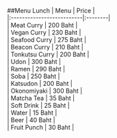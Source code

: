##Menu Lunch
|    Menu                  |   Price   |    
|:--------------------------|:--------|    
| Meat Curry | 200 Baht |    
| Vegan Curry | 230 Baht |    
| Seafood Curry | 275 Baht |    
| Beacon Curry | 210 Baht |    
| Tonkutsu Curry | 200 Baht |    
| Udon | 300 Baht |    
| Ramen | 290 Baht |    
| Soba | 250 Baht |    
| Katsudon | 200 Baht |    
| Okonomiyaki | 300 Baht |    
| Matcha Tea | 35 Baht |    
| Soft Drink | 25 Baht |    
| Water | 15 Baht |    
| Beer | 40 Baht |    
| Fruit Punch | 30 Baht |    


